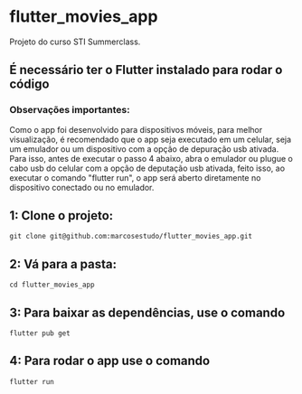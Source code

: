 # flutter_movies_app

Projeto do curso STI Summerclass.

## É necessário ter o Flutter instalado para rodar o código
### Observações importantes:
Como o app foi desenvolvido para dispositivos móveis, para melhor visualização, é recomendado que o app seja executado em um celular, seja um emulador ou um dispositivo com a opção de depuração usb ativada. Para isso, antes de executar o passo 4 abaixo, abra o emulador ou plugue o cabo usb do celular com a opção de deputação usb ativada, feito isso, ao executar o comando "flutter run", o app será aberto diretamente no dispositivo conectado ou no emulador.

## 1: Clone o projeto:

```
git clone git@github.com:marcosestudo/flutter_movies_app.git
```

## 2: Vá para a pasta:

```
cd flutter_movies_app
```

## 3: Para baixar as dependências, use o comando

```
flutter pub get
```

## 4: Para rodar o app use o comando

```
flutter run
```
